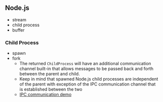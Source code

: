 ## Node.js

* stream
* child process
* buffer

### Child Process

* spawn
* fork
  * The returned `ChildProcess` will have an additional communication channel built-in that allows messages to be passed
    back and forth between the parent and child.
  * Keep in mind that spawned Node.js child processes are independent of the parent with exception of the IPC
    communication channel that is established between the two
  * [IPC communication demo](https://nodejs.org/dist/latest-v16.x/docs/api/child_process.html#subprocesssendmessage-sendhandle-options-callback)

